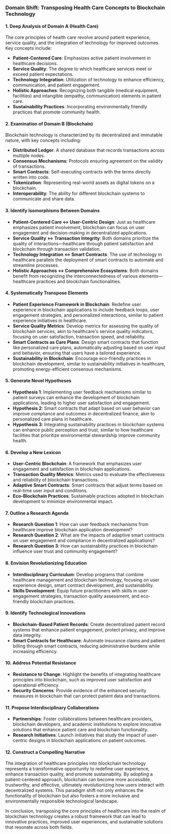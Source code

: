 ### Domain Shift: Transposing Health Care Concepts to Blockchain Technology

#### 1. Deep Analysis of Domain A (Health Care)
The core principles of health care revolve around patient experience, service quality, and the integration of technology for improved outcomes. Key concepts include:
- **Patient-Centered Care**: Emphasizes active patient involvement in healthcare decisions.
- **Service Quality**: The degree to which healthcare services meet or exceed patient expectations.
- **Technology Integration**: Utilization of technology to enhance efficiency, communication, and patient engagement.
- **Holistic Approaches**: Recognizing both tangible (medical equipment, facilities) and intangible (empathy, communication) elements in patient care.
- **Sustainability Practices**: Incorporating environmentally friendly practices that promote community health.

#### 2. Examination of Domain B (Blockchain)
Blockchain technology is characterized by its decentralized and immutable nature, with key concepts including:
- **Distributed Ledger**: A shared database that records transactions across multiple nodes.
- **Consensus Mechanisms**: Protocols ensuring agreement on the validity of transactions.
- **Smart Contracts**: Self-executing contracts with the terms directly written into code.
- **Tokenization**: Representing real-world assets as digital tokens on a blockchain.
- **Interoperability**: The ability for different blockchain systems to communicate and share data.

#### 3. Identify Isomorphisms Between Domains
- **Patient-Centered Care ↔ User-Centric Design**: Just as healthcare emphasizes patient involvement, blockchain can focus on user engagement and decision-making in decentralized applications.
- **Service Quality ↔ Transaction Integrity**: Both domains prioritize the quality of interactions—healthcare through patient satisfaction and blockchain through transaction validation.
- **Technology Integration ↔ Smart Contracts**: The use of technology in healthcare parallels the deployment of smart contracts to automate and streamline processes.
- **Holistic Approaches ↔ Comprehensive Ecosystems**: Both domains benefit from recognizing the interconnectedness of various elements—healthcare practices and blockchain functionalities.

#### 4. Systematically Transpose Elements
- **Patient Experience Framework in Blockchain**: Redefine user experience in blockchain applications to include feedback loops, user engagement strategies, and personalized interactions, similar to patient experience initiatives in healthcare.
- **Service Quality Metrics**: Develop metrics for assessing the quality of blockchain services, akin to healthcare's service quality indicators, focusing on user satisfaction, transaction speed, and reliability.
- **Smart Contracts as Care Plans**: Design smart contracts that function like personalized care plans, automatically adjusting based on user input and behavior, ensuring that users have a tailored experience.
- **Sustainability in Blockchain**: Encourage eco-friendly practices in blockchain development, similar to sustainability initiatives in healthcare, promoting energy-efficient consensus mechanisms.

#### 5. Generate Novel Hypotheses
- **Hypothesis 1**: Implementing user feedback mechanisms similar to patient surveys can enhance the development of blockchain applications, leading to higher user satisfaction and engagement.
- **Hypothesis 2**: Smart contracts that adapt based on user behavior can improve compliance and outcomes in decentralized finance, akin to personalized care plans in healthcare.
- **Hypothesis 3**: Integrating sustainability practices in blockchain systems can enhance public perception and trust, similar to how healthcare facilities that prioritize environmental stewardship improve community health.

#### 6. Develop a New Lexicon
- **User-Centric Blockchain**: A framework that emphasizes user engagement and satisfaction in blockchain applications.
- **Transaction Quality Metrics**: Metrics used to evaluate the effectiveness and reliability of blockchain transactions.
- **Adaptive Smart Contracts**: Smart contracts that adjust terms based on real-time user input and conditions.
- **Eco-Blockchain Practices**: Sustainable practices adopted in blockchain development to minimize environmental impact.

#### 7. Outline a Research Agenda
- **Research Question 1**: How can user feedback mechanisms from healthcare improve blockchain application development?
- **Research Question 2**: What are the impacts of adaptive smart contracts on user engagement and compliance in decentralized applications?
- **Research Question 3**: How can sustainability practices in blockchain influence user trust and community engagement?

#### 8. Envision Revolutionizing Education
- **Interdisciplinary Curriculum**: Develop programs that combine healthcare management and blockchain technology, focusing on user experience design, smart contract development, and sustainability.
- **Skills Development**: Equip future practitioners with skills in user engagement strategies, transaction quality assessment, and eco-friendly blockchain practices.

#### 9. Identify Technological Innovations
- **Blockchain-Based Patient Records**: Create decentralized patient record systems that enhance patient engagement, protect privacy, and improve data integrity.
- **Smart Contracts for Healthcare**: Automate insurance claims and patient billing through smart contracts, reducing administrative burdens while increasing efficiency.

#### 10. Address Potential Resistance
- **Resistance to Change**: Highlight the benefits of integrating healthcare principles into blockchain, such as improved user satisfaction and operational efficiency.
- **Security Concerns**: Provide evidence of the enhanced security measures in blockchain that can protect patient data and transactions.

#### 11. Propose Interdisciplinary Collaborations
- **Partnerships**: Foster collaborations between healthcare providers, blockchain developers, and academic institutions to explore innovative solutions that enhance patient care and blockchain functionality.
- **Research Initiatives**: Launch initiatives that study the impact of user-centric designs in blockchain applications on patient outcomes.

#### 12. Construct a Compelling Narrative
The integration of healthcare principles into blockchain technology represents a transformative opportunity to redefine user experience, enhance transaction quality, and promote sustainability. By adopting a patient-centered approach, blockchain can become more accessible, trustworthy, and effective, ultimately revolutionizing how users interact with decentralized systems. This paradigm shift not only enhances the functionality of blockchain but also fosters a more inclusive and environmentally responsible technological landscape.

In conclusion, transposing the core principles of healthcare into the realm of blockchain technology creates a robust framework that can lead to innovative practices, improved user experiences, and sustainable solutions that resonate across both fields.